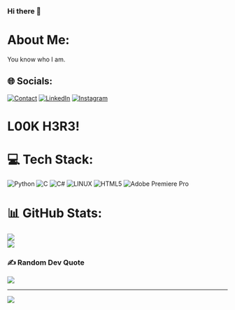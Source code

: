 ### Hi there 👋


# About Me:
You know who I am.<br>


## 🌐 Socials:
[![Contact](https://img.shields.io/badge/CONTACT-GMAIL-yellow?style=for-the-badge&logo=gmail&logoColor=white)](mailto:metehanuluocak@hotmail.com) [![LinkedIn](https://img.shields.io/badge/LinkedIn-%230077B5.svg?logo=linkedin&logoColor=white)](https://www.linkedin.com/in/metehan-uluocak-286580223/) [![Instagram](https://img.shields.io/badge/Instagram-%23E4405F.svg?logo=Instagram&logoColor=white)](https://instagram.com/mete.ulck?igshid=MzRlODBiNWFlZA==)

# L00K H3R3! 


[<script src="https://tryhackme.com/badge/1468881"></script>](https://tryhackme.com/p/de4gle)


 

# 💻 Tech Stack:
![Python](https://img.shields.io/badge/python-3670A0?style=for-the-badge&logo=python&logoColor=ffdd54) ![C](https://img.shields.io/badge/c-%2300599C.svg?style=for-the-badge&logo=c&logoColor=white) ![C#](https://img.shields.io/badge/c%23-%23239120.svg?style=for-the-badge&logo=c-sharp&logoColor=white) ![LINUX](https://img.shields.io/badge/Linux-FCC624?style=for-the-badge&logo=linux&logoColor=black) ![HTML5](https://img.shields.io/badge/html5-%23E34F26.svg?style=for-the-badge&logo=html5&logoColor=white) ![Adobe Premiere Pro](https://img.shields.io/badge/Adobe%20Premiere%20Pro-9999FF.svg?style=for-the-badge&logo=Adobe%20Premiere%20Pro&logoColor=white) 
# 📊 GitHub Stats:
![](https://github-readme-stats.vercel.app/api?username=Metehan-Uluocak&theme=dark&hide_border=false&include_all_commits=true&count_private=false)<br/>
![](https://github-readme-streak-stats.herokuapp.com/?user=Metehan-Uluocak&theme=dark&hide_border=false)<br/>

### ✍️ Random Dev Quote
![](https://quotes-github-readme.vercel.app/api?type=horizontal&theme=radical)



---
[![](https://visitcount.itsvg.in/api?id=Metehan-Uluocak&icon=0&color=0)](https://visitcount.itsvg.in)

<!-- Proudly created with GPRM ( https://gprm.itsvg.in ) -->







<!--
**Metehan-Uluocak/Metehan-Uluocak** is a ✨ _special_ ✨ repository because its `README.md` (this file) appears on your GitHub profile.

Here are some ideas to get you started:

- 🔭 I’m currently working on ...
- 🌱 I’m currently learning ...
- 👯 I’m looking to collaborate on ...
- 🤔 I’m looking for help with ...
- 💬 Ask me about ...
- 📫 How to reach me: ...
- 😄 Pronouns: ...
- ⚡ Fun fact: ...
-->
